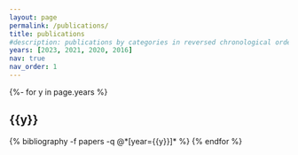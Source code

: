 ```yaml
---
layout: page
permalink: /publications/
title: publications
#description: publications by categories in reversed chronological order. generated by jekyll-scholar.
years: [2023, 2021, 2020, 2016]
nav: true
nav_order: 1
---
```

<!-- _pages/publications.md -->

<div class="publications">

{%- for y in page.years %}
  <h2 class="year">{{y}}</h2>
  {% bibliography -f papers -q @*[year={{y}}]* %}
{% endfor %}

</div>

